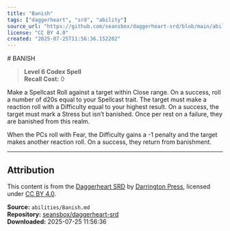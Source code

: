 ```yaml
---
title: "Banish"
tags: ["daggerheart", "srd", "ability"]
source_url: "https://github.com/seansbox/daggerheart-srd/blob/main/abilities/Banish.md"
license: "CC BY 4.0"
created: "2025-07-25T11:56:36.152202"
---
```


﻿# BANISH

> **Level 6 Codex Spell**  
> **Recall Cost:** 0

Make a Spellcast Roll against a target within Close range. On a success, roll a number of d20s equal to your Spellcast trait. The target must make a reaction roll with a Difficulty equal to your highest result. On a success, the target must mark a Stress but isn’t banished. Once per rest on a failure, they are banished from this realm.

When the PCs roll with Fear, the Difficulty gains a -1 penalty and the target makes another reaction roll. On a success, they return from banishment.

---

## Attribution

This content is from the [Daggerheart SRD](https://github.com/seansbox/daggerheart-srd/blob/main/abilities/Banish.md) by [Darrington Press](https://darringtonpress.com/), licensed under [CC BY 4.0](https://creativecommons.org/licenses/by/4.0/).

**Source:** `abilities/Banish.md`  
**Repository:** [seansbox/daggerheart-srd](https://github.com/seansbox/daggerheart-srd)  
**Downloaded:** 2025-07-25 11:56:36

